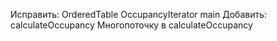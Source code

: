 Исправить:
OrderedTable
OccupancyIterator
main
Добавить:
calculateOccupancy
Многопоточку в calculateOccupancy